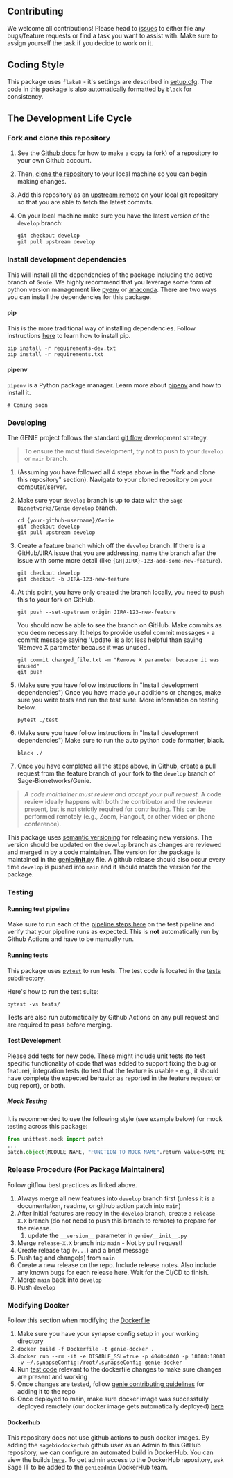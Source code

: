 
## Contributing

We welcome all contributions!  Please head to [issues](https://github.com/Sage-Bionetworks/Genie/issues) to either file any bugs/feature requests or find a task you want to assist with.  Make sure to assign yourself the task if you decide to work on it.

## Coding Style

This package uses `flake8` - it's settings are described in [setup.cfg](setup.cfg).  The code in this package is also automatically formatted by `black` for consistency.

## The Development Life Cycle

### Fork and clone this repository

1. See the [Github docs](https://help.github.com/articles/fork-a-repo/) for how to make a copy (a fork) of a repository to your own Github account.
1. Then, [clone the repository](https://help.github.com/articles/cloning-a-repository/) to your local machine so you can begin making changes.
1. Add this repository as an [upstream remote](https://help.github.com/en/articles/configuring-a-remote-for-a-fork) on your local git repository so that you are able to fetch the latest commits.
1. On your local machine make sure you have the latest version of the `develop` branch:

    ```
    git checkout develop
    git pull upstream develop
    ```

### Install development dependencies

This will install all the dependencies of the package including the active branch of `Genie`.  We highly recommend that you leverage some form of python version management like [pyenv](https://github.com/pyenv/pyenv) or [anaconda](https://www.anaconda.com/products/individual). There are two ways you can install the dependencies for this package.

#### pip
This is the more traditional way of installing dependencies. Follow instructions [here](https://pip.pypa.io/en/stable/installation/) to learn how to install pip.

```
pip install -r requirements-dev.txt
pip install -r requirements.txt
```

#### pipenv
`pipenv` is a Python package manager.  Learn more about [pipenv](https://pipenv.pypa.io/en/latest/) and how to install it.

```
# Coming soon
```

### Developing

The GENIE project follows the standard [git flow](https://www.atlassian.com/git/tutorials/comparing-workflows/gitflow-workflow) development strategy.
> To ensure the most fluid development, try not to push to your `develop` or `main` branch.

1. (Assuming you have followed all 4 steps above in the "fork and clone this repository" section). Navigate to your cloned repository on your computer/server.
1. Make sure your `develop` branch is up to date with the `Sage-Bionetworks/Genie` `develop` branch.

    ```
    cd {your-github-username}/Genie
    git checkout develop
    git pull upstream develop
    ```

1. Create a feature branch which off the `develop` branch. If there is a GitHub/JIRA issue that you are addressing, name the branch after the issue with some more detail (like `{GH|JIRA}-123-add-some-new-feature`).

    ```
    git checkout develop
    git checkout -b JIRA-123-new-feature
    ```

1. At this point, you have only created the branch locally, you need to push this to your fork on GitHub.

    ```
    git push --set-upstream origin JIRA-123-new-feature
    ```

    You should now be able to see the branch on GitHub. Make commits as you deem necessary. It helps to provide useful commit messages - a commit message saying 'Update' is a lot less helpful than saying 'Remove X parameter because it was unused'.

    ```
    git commit changed_file.txt -m "Remove X parameter because it was unused"
    git push
    ```

1. (Make sure you have follow instructions in "Install development dependencies") Once you have made your additions or changes, make sure you write tests and run the test suite.  More information on testing below.

    ```
    pytest ./test
    ```

1. (Make sure you have follow instructions in "Install development dependencies") Make sure to run the auto python code formatter, black.

    ```
    black ./
    ```

1. Once you have completed all the steps above, in Github, create a pull request from the feature branch of your fork to the `develop` branch of Sage-Bionetworks/Genie.

> *A code maintainer must review and accept your pull request.* A code review ideally happens with both the contributor and the reviewer present, but is not strictly required for contributing. This can be performed remotely (e.g., Zoom, Hangout, or other video or phone conference).

This package uses [semantic versioning](https://semver.org/) for releasing new versions. The version should be updated on the `develop` branch as changes are reviewed and merged in by a code maintainer. The version for the package is maintained in the [genie/__init__.py](genie/__init__.py) file.  A github release should also occur every time `develop` is pushed into `main` and it should match the version for the package.

### Testing

#### Running test pipeline

Make sure to run each of the [pipeline steps here](README.md#developing-locally) on the test pipeline and verify that your pipeline runs as expected. This is __not__ automatically run by Github Actions and have to be manually run.

#### Running tests

This package uses [`pytest`](https://pytest.org/en/latest/) to run tests. The test code is located in the [tests](./tests) subdirectory.

Here's how to run the test suite:

```shell
pytest -vs tests/
```

Tests are also run automatically by Github Actions on any pull request and are required to pass before merging.

#### Test Development

Please add tests for new code. These might include unit tests (to test specific functionality of code that was added to support fixing the bug or feature), integration tests (to test that the feature is usable - e.g., it should have complete the expected behavior as reported in the feature request or bug report), or both.

##### Mock Testing

It is recommended to use the following style (see example below) for mock testing across this package:

```python
from unittest.mock import patch
...
patch.object(MODULE_NAME, "FUNCTION_TO_MOCK_NAME".return_value=SOME_RETURN_VALUE)
```

### Release Procedure (For Package Maintainers)

Follow gitflow best practices as linked above.

1. Always merge all new features into `develop` branch first (unless it is a documentation, readme, or github action patch into `main`)
1. After initial features are ready in the `develop` branch, create a `release-X.X` branch (do not need to push this branch to remote) to prepare for the release.
    1. update the `__version__` parameter in `genie/__init__.py`
1. Merge `release-X.X` branch into `main` - Not by pull request!
1. Create release tag (`v...`) and a brief message
1. Push tag and change(s) from `main`
1. Create a new release on the repo. Include release notes.  Also include any known bugs for each release here. Wait for the CI/CD to finish.
1. Merge `main` back into `develop`
1. Push `develop`

### Modifying Docker

Follow this section when modifying the [Dockerfile](https://github.com/Sage-Bionetworks/Genie/blob/develop/Dockerfile)

1. Make sure you have your synapse config setup in your working directory
1. ```docker build -f Dockerfile -t genie-docker .```
1. ```docker run --rm -it -e DISABLE_SSL=true -p 4040:4040 -p 18080:18080 -v ~/.synapseConfig:/root/.synapseConfig genie-docker```
1. Run [test code](README.md#developing-locally) relevant to the dockerfile changes to make sure changes are present and working
1. Once changes are tested, follow [genie contributing guidelines](#developing) for adding it to the repo
1. Once deployed to main, make sure docker image was successfully deployed remotely (our docker image gets automatically deployed) [here](https://hub.docker.com/repository/docker/sagebionetworks/genie/builds)

#### Dockerhub

This repository does not use github actions to push docker images.  By adding the `sagebiodockerhub` github user as an Admin to this GitHub repository, we can configure an automated build in DockerHub.  You can view the builds [here](https://hub.docker.com/repository/docker/sagebionetworks/genie/builds).  To get admin access to the DockerHub repository, ask Sage IT to be added to the `genieadmin` DockerHub team.
